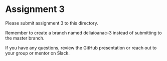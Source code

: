 # Assignment 3

Please submit assignment 3 to this directory.

Remember to create a branch named deliaioanac-3 
instead of submitting to the master branch.

If you have any questions, review the GitHub presentation or reach
out to your group or mentor on Slack.
